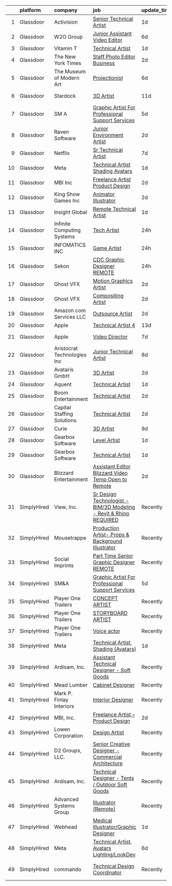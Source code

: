 

|    | platform    | company                     | job                                                                                                                                                                                                                                                                                                                                                                                                                                                                                                                                                                                                                                                                                                                                                                                                                                                                                                                                                                                                                                                                                                                                                                                                                                                                                                                                                                                                                                                       | update_time   | location                |
|---:|:------------|:----------------------------|:----------------------------------------------------------------------------------------------------------------------------------------------------------------------------------------------------------------------------------------------------------------------------------------------------------------------------------------------------------------------------------------------------------------------------------------------------------------------------------------------------------------------------------------------------------------------------------------------------------------------------------------------------------------------------------------------------------------------------------------------------------------------------------------------------------------------------------------------------------------------------------------------------------------------------------------------------------------------------------------------------------------------------------------------------------------------------------------------------------------------------------------------------------------------------------------------------------------------------------------------------------------------------------------------------------------------------------------------------------------------------------------------------------------------------------------------------------|:--------------|:------------------------|
|  1 | Glassdoor   | Activision                  | [Senior Technical Artist](https://www.glassdoor.com/partner/jobListing.htm?pos=116&ao=1136043&s=58&guid=00000182f7d906939562678a8e65ec93&src=GD_JOB_AD&t=SR&vt=w&cs=1_e6253778&cb=1662015572143&jobListingId=1008104438097&jrtk=3-0-1gbrti1qrjfkm801-1gbrti1rck6d1800-d6d8f1523a621673-)                                                                                                                                                                                                                                                                                                                                                                                                                                                                                                                                                                                                                                                                                                                                                                                                                                                                                                                                                                                                                                                                                                                                                                  | 1d            | Santa Monica, CA        |
|  2 | Glassdoor   | W2O Group                   | [Junior Assistant Video Editor](https://www.glassdoor.com/partner/jobListing.htm?pos=114&ao=1136043&s=58&guid=00000182f7d906939562678a8e65ec93&src=GD_JOB_AD&t=SR&vt=w&cs=1_65ee9a55&cb=1662015572142&jobListingId=1008094840161&jrtk=3-0-1gbrti1qrjfkm801-1gbrti1rck6d1800-de5161fa6d8d34dc-)                                                                                                                                                                                                                                                                                                                                                                                                                                                                                                                                                                                                                                                                                                                                                                                                                                                                                                                                                                                                                                                                                                                                                            | 6d            | Remote                  |
|  3 | Glassdoor   | Vitamin T                   | [Technical Artist](https://www.glassdoor.com/partner/jobListing.htm?pos=107&ao=1110586&s=58&guid=00000182f7d906939562678a8e65ec93&src=GD_JOB_AD&t=SR&vt=w&cs=1_b465c033&cb=1662015572141&jobListingId=1008104409605&cpc=9908D8D4413DBB8A&jrtk=3-0-1gbrti1qrjfkm801-1gbrti1rck6d1800-5e5d60ab1303f440--6NYlbfkN0DMrcEu7yrtATojKJA7cEzGQ3FdRGWLh0CZQInL4ECGI6k5tN82kdM0OKoro5eXmjpJAB5gP3kbP0BxpedgyYzoQ0_A65tW-1GDyr2Fdx4Sn4O2-Dyv7kpYDcwQ-B3sKuq7pEYc61zEmY_6Om8GWvnLK_Pbz47Z8CUEJLvZm1RKbaRhlAMCd3kykJPZhXTUVsaTxQuUZJrmiQXtMQmIqeLmhA3tpuRIuszY_Lc9Y_Ji-7Su5vohuIodSoVHGfJzddpL13pqZ0Hus9_EHMtfJE0EU_ZQbmRjISBCOYDyEUWlNtVS6JPLuMWBguZvegzJgxJyR5J2cSxjPHAFCO1PDPsQJbR2-ELQvV80tuE0BVyx4X7mhcgEbUtiSrqZYVWmtWvdB0hA8JozUZ7svoSSnxuGTsHpfC4IoXjsg6lHGPk9uuUKjtiWeY3tkmimYEdHzkwK_QCgYOTmDAk_09RGlgwTkUon4vfFSGs%3D)                                                                                                                                                                                                                                                                                                                                                                                                                                                                                                                                                                                                                                      | 1d            | Remote                  |
|  4 | Glassdoor   | The New York Times          | [Staff Photo Editor  Business](https://www.glassdoor.com/partner/jobListing.htm?pos=128&ao=1136043&s=58&guid=00000182f7d906939562678a8e65ec93&src=GD_JOB_AD&t=SR&vt=w&cs=1_41d0ebae&cb=1662015572147&jobListingId=1008102038913&jrtk=3-0-1gbrti1qrjfkm801-1gbrti1rck6d1800-50c92f6b200583ef-)                                                                                                                                                                                                                                                                                                                                                                                                                                                                                                                                                                                                                                                                                                                                                                                                                                                                                                                                                                                                                                                                                                                                                             | 2d            | New York, NY            |
|  5 | Glassdoor   | The Museum of Modern Art    | [Projectionist](https://www.glassdoor.com/partner/jobListing.htm?pos=125&ao=1136043&s=58&guid=00000182f7d906939562678a8e65ec93&src=GD_JOB_AD&t=SR&vt=w&cs=1_2e37280b&cb=1662015572146&jobListingId=1008094763209&jrtk=3-0-1gbrti1qrjfkm801-1gbrti1rck6d1800-b5042cc4393758b3-)                                                                                                                                                                                                                                                                                                                                                                                                                                                                                                                                                                                                                                                                                                                                                                                                                                                                                                                                                                                                                                                                                                                                                                            | 6d            | New York, NY            |
|  6 | Glassdoor   | Stardock                    | [3D Artist](https://www.glassdoor.com/partner/jobListing.htm?pos=115&ao=1136043&s=58&guid=00000182f7d906939562678a8e65ec93&src=GD_JOB_AD&t=SR&vt=w&ea=1&cs=1_123e4876&cb=1662015572143&jobListingId=1008082401605&jrtk=3-0-1gbrti1qrjfkm801-1gbrti1rck6d1800-1d119b2ae0e00642-)                                                                                                                                                                                                                                                                                                                                                                                                                                                                                                                                                                                                                                                                                                                                                                                                                                                                                                                                                                                                                                                                                                                                                                           | 11d           | Plymouth, MI            |
|  7 | Glassdoor   | SM A                        | [Graphic Artist For Professional Support Services](https://www.glassdoor.com/partner/jobListing.htm?pos=108&ao=1136043&s=58&guid=00000182f7d906939562678a8e65ec93&src=GD_JOB_AD&t=SR&vt=w&cs=1_f94a0601&cb=1662015572141&jobListingId=1008097158398&jrtk=3-0-1gbrti1qrjfkm801-1gbrti1rck6d1800-bfe02a9893aa4947-)                                                                                                                                                                                                                                                                                                                                                                                                                                                                                                                                                                                                                                                                                                                                                                                                                                                                                                                                                                                                                                                                                                                                         | 5d            | Remote                  |
|  8 | Glassdoor   | Raven Software              | [Junior Environment Artist](https://www.glassdoor.com/partner/jobListing.htm?pos=109&ao=1136043&s=58&guid=00000182f7d906939562678a8e65ec93&src=GD_JOB_AD&t=SR&vt=w&cs=1_19ac3587&cb=1662015572142&jobListingId=1008100457385&jrtk=3-0-1gbrti1qrjfkm801-1gbrti1rck6d1800-69a15aef8a6a9a52-)                                                                                                                                                                                                                                                                                                                                                                                                                                                                                                                                                                                                                                                                                                                                                                                                                                                                                                                                                                                                                                                                                                                                                                | 2d            | Middleton, WI           |
|  9 | Glassdoor   | Netflix                     | [Sr  Technical Artist](https://www.glassdoor.com/partner/jobListing.htm?pos=111&ao=1136043&s=58&guid=00000182f7d906939562678a8e65ec93&src=GD_JOB_AD&t=SR&vt=w&cs=1_27912d0d&cb=1662015572142&jobListingId=1008092458297&jrtk=3-0-1gbrti1qrjfkm801-1gbrti1rck6d1800-ab4da204e874a958-)                                                                                                                                                                                                                                                                                                                                                                                                                                                                                                                                                                                                                                                                                                                                                                                                                                                                                                                                                                                                                                                                                                                                                                     | 7d            | Remote                  |
| 10 | Glassdoor   | Meta                        | [Technical Artist  Shading  Avatars ](https://www.glassdoor.com/partner/jobListing.htm?pos=101&ao=1110586&s=58&guid=00000182f7d906939562678a8e65ec93&src=GD_JOB_AD&t=SR&vt=w&cs=1_047df9f6&cb=1662015572140&jobListingId=1008104919855&cpc=F41FEAB56D215062&jrtk=3-0-1gbrti1qrjfkm801-1gbrti1rck6d1800-4c787a1a87b870eb--6NYlbfkN0DYl4UJW4r1Vl7FEn6T9F-rD9lpC-0oMJVSiWjK_MGUd8e8cHXcpv6KPyjLHZEfqkWmIihMCJXc38wr7bVL1dx5NZYYEhAWbfxoUBm_0sJVHebx-5o8z-NlQpgpXCMyPxx34G4mL4VM02RZHwtzP6VuYrHM3tmMIOr7cQPmcJgaW_ZMCqZ4w5ao3lo4dCCBbihLU6Blj7IcXnqzjV7tr1ToNJHthciu6EjrgoGOZ6D1HaBnoMn9chT2edhAUAWaMApIN7hVCrlz2pByMxdTrFFGrtQKAx-mHgfq6tOQRQrUzlMk0fV-IjxtpfDFYYxg5EPY7EMpajTesPEdEph0vIlg_l81lBnF5MWarPH6T_2O-JHisXZwu_FqHHaerrGu9rkVaYPWdCrJFcvlIpz98zkOK-hARjuQXr7bNtKPZ6-WCYM-DOvpCaVb2Wcsrx_c9wCbABkbMbQxd8iDJ-o9t8KAHHINXcve7KaODXcRfVjDMmUFs6cAjvizDfyhRETPglQPUX5ih-NQxVs7qQF2ZoSyOPSq8ldWylViKqpOgNw63_A9jcwB9vY09UtCKVpCwI_omkOkxhg-i4PfyvNcp-_hokUov3Brt54BKtTAfUwvXaSuWc9UAbrKsBT0-pgQa0yYMDqmqvuxYWE2Tm_0MkbVUb9Vm63iiwuXVoJUZwWSM-85LafoiJdftTeqfbsSw7lvQLieyy7ORGkgbjnGYAoYhaxuNOegk-RNtaCs5i-ENRua7Mq39fgF8s_StNaSKWbNygWPFrlqSKRYm1rUpvjRW8VTyoqMYsgC97jeXgMsIdq2Kh1NJHy2YOd2hmvMdEO4wbz1GkSAGDzFhW00iyR7HH2vNBzuy_NK4eTBzhxSZ3FTBjOec_GhUY0wMZg0YvrurmI8RDKVWCbUCu8kv8h-F5yc8Q9XmRkbDroe5Pmk0mMwLOZ3IQCV871L5Ti1O9rzwefIiWDOEnbv9EvgDBI3aWIEDoM3gY6s9gkBeSrWpDMq0LdWNbRhtnA0cpXhy_6P-XccIGJurQn9FOjdQHpwbwy_5-N5OA6BrByvfrCsSrk8Z2bQqZaP) | 1d            | Burlingame, CA          |
| 11 | Glassdoor   | MBI  Inc                    | [Freelance Artist   Product Design](https://www.glassdoor.com/partner/jobListing.htm?pos=102&ao=1110586&s=58&guid=00000182f7d906939562678a8e65ec93&src=GD_JOB_AD&t=SR&vt=w&ea=1&cs=1_093efc3d&cb=1662015572141&jobListingId=1008101580326&cpc=9DC6E4D8324653EE&jrtk=3-0-1gbrti1qrjfkm801-1gbrti1rck6d1800-b7633cbde1c752a2--6NYlbfkN0CKNvdBtBh9SnuMcnkEvhJOJZTsmZHyY3ybnWicrfIHv0JKM-AL0T01z6wV_cF8x5BYHsZW2gwamY4tui62QNR3-4HyR2sZc9I8SHYvoPMbcAli6EhPoEUDH6zGcXrnjKGNwKyI0HBwDbgVDHQMfVYV_2ygCR8nh0wSgGQx_mOkUpiBJWQ6Ww-MpQAYbOpIvzyPkaiynEkQ_Kpjf52PkdUDZFKyOfRoM-JHWTAwm7NdKSCoRzQ7rWVWDMIKVsssy72oxHy4j7HEOXbq5Td3VNoWMCc2G4eoMdiUeLp3Ga7wnRtgh2xH3Tziov3mAAV-Wpftje_xodWDirIrVTbOxfC6B46-I5H1i88wq1aKCQebZrUhYCNNWTgt1ZWCwdjdow07_FDQV3TSRpQxMA5ezU4FTwjY2EMR364n0W2U3o61VTqtHtMRLJxRq-mDIKvlQCZuAXaZb-LPshg7aoFMHACqrSLPYAedGErCB70ku1RG3mXvbPDT582_TT3PLtJw0dkxhI7xiSVSFw%3D%3D)                                                                                                                                                                                                                                                                                                                                                                                                                                                                                                                                                                  | 2d            | Remote                  |
| 12 | Glassdoor   | King Show Games  Inc        | [Animator Illustrator](https://www.glassdoor.com/partner/jobListing.htm?pos=112&ao=1136043&s=58&guid=00000182f7d906939562678a8e65ec93&src=GD_JOB_AD&t=SR&vt=w&ea=1&cs=1_3d35efc2&cb=1662015572142&jobListingId=1008101289294&jrtk=3-0-1gbrti1qrjfkm801-1gbrti1rck6d1800-1366ca709374e28f-)                                                                                                                                                                                                                                                                                                                                                                                                                                                                                                                                                                                                                                                                                                                                                                                                                                                                                                                                                                                                                                                                                                                                                                | 2d            | Minnetonka, MN          |
| 13 | Glassdoor   | Insight Global              | [Remote Technical Artist](https://www.glassdoor.com/partner/jobListing.htm?pos=106&ao=1110586&s=58&guid=00000182f7d906939562678a8e65ec93&src=GD_JOB_AD&t=SR&vt=w&cs=1_8c292d62&cb=1662015572141&jobListingId=1008104239598&cpc=334ABAF5D42DC775&jrtk=3-0-1gbrti1qrjfkm801-1gbrti1rck6d1800-4eeba07bfc859b15--6NYlbfkN0BKkHZu3wF05EeDimN_p6sYpKCMArvwa95YdH7UpkaBCqc7l59ErwqcyE8VoIfttn7yypGT1F-cD2szrP5puLOVHhsP5Fb4bCmF97fKXt5nzyqFKcqePZTmbPHH2_om7ziaNa7zsG7kfrCnUHvBctpNPAQa_tCxMdOFTo5OluXcddvvmiJFtdR7Ar5lCLmK74oaSJZPhZd0YEmxlUo3S-lQ1Mw8ohMezUp28iv1ZTNf82MjH9QU42K4e8L9QoAU9y4R4SWxmo8QPmFiFUePJNiUi9iiZBLqI7thu1XF6atiK6vJjCuWR942XGGBTkEns2tZ3ZM4OeY00_Dd2K5t7YV3sm6SQIdB7V1sXoQZt-QGzAPMN581OXGIxmwzDY4cu-nsrwnCfujj5xTN3DETJomaVcSXLOJUUSz6moHNaVpzoCERc9nzHfw6yp0kip6ys9Zq1ZZwo5ZKOGU4GsFUUVbHtPcvCOT6_og%3D)                                                                                                                                                                                                                                                                                                                                                                                                                                                                                                                                                                                                                               | 1d            | Burlingame, CA          |
| 14 | Glassdoor   | Infinite Computing Systems  | [Tech Artist](https://www.glassdoor.com/partner/jobListing.htm?pos=117&ao=1136043&s=58&guid=00000182f7d906939562678a8e65ec93&src=GD_JOB_AD&t=SR&vt=w&ea=1&cs=1_d4dd8a65&cb=1662015572143&jobListingId=1008105970730&jrtk=3-0-1gbrti1qrjfkm801-1gbrti1rck6d1800-acf13267fac18e7f-)                                                                                                                                                                                                                                                                                                                                                                                                                                                                                                                                                                                                                                                                                                                                                                                                                                                                                                                                                                                                                                                                                                                                                                         | 24h           | Remote                  |
| 15 | Glassdoor   | INFOMATICS  INC             | [Game Artist](https://www.glassdoor.com/partner/jobListing.htm?pos=119&ao=1136043&s=58&guid=00000182f7d906939562678a8e65ec93&src=GD_JOB_AD&t=SR&vt=w&ea=1&cs=1_4456d19c&cb=1662015572145&jobListingId=1008105822132&jrtk=3-0-1gbrti1qrjfkm801-1gbrti1rck6d1800-2c753e328650a1a1-)                                                                                                                                                                                                                                                                                                                                                                                                                                                                                                                                                                                                                                                                                                                                                                                                                                                                                                                                                                                                                                                                                                                                                                         | 24h           | Remote                  |
| 16 | Glassdoor   | Sekon                       | [CDC Graphic Designer   REMOTE](https://www.glassdoor.com/partner/jobListing.htm?pos=113&ao=1136043&s=58&guid=00000182f7d906939562678a8e65ec93&src=GD_JOB_AD&t=SR&vt=w&ea=1&cs=1_1cf71927&cb=1662015572142&jobListingId=1008106121782&jrtk=3-0-1gbrti1qrjfkm801-1gbrti1rck6d1800-f0b83dce37d3bac8-)                                                                                                                                                                                                                                                                                                                                                                                                                                                                                                                                                                                                                                                                                                                                                                                                                                                                                                                                                                                                                                                                                                                                                       | 24h           | Atlanta, GA             |
| 17 | Glassdoor   | Ghost VFX                   | [Motion Graphics Artist](https://www.glassdoor.com/partner/jobListing.htm?pos=126&ao=1136043&s=58&guid=00000182f7d906939562678a8e65ec93&src=GD_JOB_AD&t=SR&vt=w&ea=1&cs=1_8cd68318&cb=1662015572146&jobListingId=1008102571040&jrtk=3-0-1gbrti1qrjfkm801-1gbrti1rck6d1800-68a8df3ed8ec8e30-)                                                                                                                                                                                                                                                                                                                                                                                                                                                                                                                                                                                                                                                                                                                                                                                                                                                                                                                                                                                                                                                                                                                                                              | 2d            | Burbank, CA             |
| 18 | Glassdoor   | Ghost VFX                   | [Compositing Artist](https://www.glassdoor.com/partner/jobListing.htm?pos=130&ao=1136043&s=58&guid=00000182f7d906939562678a8e65ec93&src=GD_JOB_AD&t=SR&vt=w&ea=1&cs=1_68386aec&cb=1662015572147&jobListingId=1008102570999&jrtk=3-0-1gbrti1qrjfkm801-1gbrti1rck6d1800-099ec3af8167a8d6-)                                                                                                                                                                                                                                                                                                                                                                                                                                                                                                                                                                                                                                                                                                                                                                                                                                                                                                                                                                                                                                                                                                                                                                  | 2d            | Burbank, CA             |
| 19 | Glassdoor   | Amazon com Services LLC     | [Outsource Artist](https://www.glassdoor.com/partner/jobListing.htm?pos=121&ao=1136043&s=58&guid=00000182f7d906939562678a8e65ec93&src=GD_JOB_AD&t=SR&vt=w&cs=1_0b363d15&cb=1662015572145&jobListingId=1008101636298&jrtk=3-0-1gbrti1qrjfkm801-1gbrti1rck6d1800-9a0b343dcd7bb316-)                                                                                                                                                                                                                                                                                                                                                                                                                                                                                                                                                                                                                                                                                                                                                                                                                                                                                                                                                                                                                                                                                                                                                                         | 2d            | Irvine, CA              |
| 20 | Glassdoor   | Apple                       | [Technical Artist 4](https://www.glassdoor.com/partner/jobListing.htm?pos=103&ao=1110586&s=58&guid=00000182f7d906939562678a8e65ec93&src=GD_JOB_AD&t=SR&vt=w&cs=1_dc8c1537&cb=1662015572140&jobListingId=1008078131617&cpc=F41FEAB56D215062&jrtk=3-0-1gbrti1qrjfkm801-1gbrti1rck6d1800-fe1416a032b85239--6NYlbfkN0BvKrLyj5gPmtZO9T8euul8TCxuuKNOtzRJOomxnwSEodTz2Bc-sPZl1dBMH13w-jM492YSUv0nu-JRSjO3y9lAjoraMjyITvd_eA6DGTmFELUbzdH5-lzMZ9xDP8m3tE8YLK8_aeAXPGcwDWndC8ivL0yQ8FSs5lpL2FHr8OUFgmONtC6IkQDMrY4lFwfTxErJXhTmkXJM0DPqnu27NQVRyS6mAbX7Ecdyk3RfahD1_4uy9fzjdKzZn-jczKd9GGgfM6JhcEVxSlrcI1ymMxCzvwMUGzzjswnuGWhsOf2siwGSB5EY9ucQHL4jlXC7BuqtDe_cYbfHqtof5BAW6odXyt4wUDMk-vhTlLwbqNkYhuCwdCL46anYMiJixrk89lFeBKhkBKkYEuBqNjSqVCH9kZ5rcsAWAq_baZjbhbDDSZ2tlcKIEcZgYap_FsfFeJA0jLA0VtZnUoqs3TY2O0UIRUApXqXiNsXVnn1JGojmd_sPSIDwcnZDJ-ljNFtCx5ZvNR3JMbCWboO9bcluTapCKUY1aZNdvRjL9e9g_S-NKzDop_uuaDxm3hFMMYfpTx11dz4ZZkfrsyJQl8RNWZL_HbZMTyLLBTVVVMd5JfSPeGCaMGTGEQH2FvcYcz0Sv65lRVgGAbl1bc-pLiL6r7lXGaR5hryiPissACeZHiW0R0HeodY_FShCR26qlfIC67lsu7BsZQGAqDiaDFlf2XJQMP1v7nJZCH7pkff7EL3q9ogGnUqdu0Pfk_Jky0lNL5WCMyadzVuLNhSG1EVkouwutHJZjoAfwlE7m2k-dkZFyvn0KOV_ttNh6pG6glv8AQXxHdS5LjVkpbSVPqozxLPFTP_CV16FePNA83Vpd2XF0CTNeGsYPTp2u97PIxtz4U4et2ctiT6iO0A-Wk_saL1Z5gkzqsh46deo9Zw8OSySxOTNY-NPyDkQ)                                                                                                                                                  | 13d           | Seattle, WA             |
| 21 | Glassdoor   | Apple                       | [Video Director](https://www.glassdoor.com/partner/jobListing.htm?pos=129&ao=1136043&s=58&guid=00000182f7d906939562678a8e65ec93&src=GD_JOB_AD&t=SR&vt=w&cs=1_5c1949cd&cb=1662015572147&jobListingId=1008090605823&jrtk=3-0-1gbrti1qrjfkm801-1gbrti1rck6d1800-84a58d93ff95ae7c-)                                                                                                                                                                                                                                                                                                                                                                                                                                                                                                                                                                                                                                                                                                                                                                                                                                                                                                                                                                                                                                                                                                                                                                           | 7d            | Cupertino, CA           |
| 22 | Glassdoor   | Aristocrat Technologies Inc | [Junior Technical Artist](https://www.glassdoor.com/partner/jobListing.htm?pos=122&ao=1136043&s=58&guid=00000182f7d906939562678a8e65ec93&src=GD_JOB_AD&t=SR&vt=w&cs=1_dd527c48&cb=1662015572145&jobListingId=1008088587160&jrtk=3-0-1gbrti1qrjfkm801-1gbrti1rck6d1800-a8ebf90addaa8998-)                                                                                                                                                                                                                                                                                                                                                                                                                                                                                                                                                                                                                                                                                                                                                                                                                                                                                                                                                                                                                                                                                                                                                                  | 8d            | Reno, NV                |
| 23 | Glassdoor   | Avataris GmbH               | [3D Artist](https://www.glassdoor.com/partner/jobListing.htm?pos=110&ao=1136043&s=58&guid=00000182f7d906939562678a8e65ec93&src=GD_JOB_AD&t=SR&vt=w&ea=1&cs=1_f3109ba8&cb=1662015572142&jobListingId=1008101930598&jrtk=3-0-1gbrti1qrjfkm801-1gbrti1rck6d1800-3cf80b76b4c3149d-)                                                                                                                                                                                                                                                                                                                                                                                                                                                                                                                                                                                                                                                                                                                                                                                                                                                                                                                                                                                                                                                                                                                                                                           | 2d            | Remote                  |
| 24 | Glassdoor   | Aquent                      | [Technical Artist](https://www.glassdoor.com/partner/jobListing.htm?pos=104&ao=1110586&s=58&guid=00000182f7d906939562678a8e65ec93&src=GD_JOB_AD&t=SR&vt=w&cs=1_63b4ae35&cb=1662015572141&jobListingId=1008104453826&cpc=654405A9B1E0A9F5&jrtk=3-0-1gbrti1qrjfkm801-1gbrti1rck6d1800-1fa9cdc9e73993e3--6NYlbfkN0DMrcEu7yrtATojKJA7cEzGQ3FdRGWLh0CZQInL4ECGI9gD0Wolx9R2EDT7B77c2cRUFFR_9LsM2S6ffF7Xim_fQOdnmUBUFOqa2vFCIMtvrpVYp3QQqm6UG379F_HCo3mUf9MEk0thtNJ2f3zWIP5-D7vsr-zzs3LPNg0gIk62c-jiGnybrQ7WxWIIHOIjma9jnVhF6mAjZnZKfcnqOrjpmphLvnW2uQ8lORsxBTLW_D8pAIGvKMCsbrFQE1wiv2wcW3-AgrI-lP89u9DcelX6HlZR48YMeaSkEffRSdCyPEhGlpPEKunH5BZz-AQ04eSXyvwDUTghkL_Txi1VQ33NcSGDDBoiV6UMzureG-7P4JOnyB2owJMdG5UpGeIfFGTegXmBOG4gAjGWYw5JotTxJJGmup1XJD9HDhkOEDeuqL5NmVOGErIi1r-c4o1xdq0-oTbpSJJUDQ%3D%3D)                                                                                                                                                                                                                                                                                                                                                                                                                                                                                                                                                                                                                                                        | 1d            | Remote                  |
| 25 | Glassdoor   | Boom Entertainment          | [Technical Artist](https://www.glassdoor.com/partner/jobListing.htm?pos=118&ao=1136043&s=58&guid=00000182f7d906939562678a8e65ec93&src=GD_JOB_AD&t=SR&vt=w&ea=1&cs=1_9cd82c26&cb=1662015572145&jobListingId=1008101573232&jrtk=3-0-1gbrti1qrjfkm801-1gbrti1rck6d1800-d191f71a45b0d93e-)                                                                                                                                                                                                                                                                                                                                                                                                                                                                                                                                                                                                                                                                                                                                                                                                                                                                                                                                                                                                                                                                                                                                                                    | 2d            | United States           |
| 26 | Glassdoor   | Capital Staffing Solutions  | [Technical Artist](https://www.glassdoor.com/partner/jobListing.htm?pos=105&ao=1110586&s=58&guid=00000182f7d906939562678a8e65ec93&src=GD_JOB_AD&t=SR&vt=w&ea=1&cs=1_c63283a9&cb=1662015572141&jobListingId=1008101520909&cpc=8795CF9063CD573D&jrtk=3-0-1gbrti1qrjfkm801-1gbrti1rck6d1800-2594772f1889edda--6NYlbfkN0AHXq2vAVwR3IH7wgnTMdWCa3HguypIXx0DFudX-u0zu6XSU0N9gDGCMsnO9yvyAfN7z4WSmhge0rgvcX5d_W3PRhg5OOYFYOWXoEsZH8946wWUVcCTpPDayghY0BitPSojQogVse2UrV1JirFDsqSzBMjkhpQkjk1QuxNfjBHinuCB-fwxfD1HUw5MAk93Np19VzYCmcYCL-OdCUWEoO5eG5TwsIzztCQM2wLakYHWpL6lw0Wy5Ci8Kxr5keQmy1BfTy097JCzzc2p5bfsZOElLwrPd2vUD4E9BJPSn_Wfdvdub9dOmLAtR8TYworJGiqKED5LAwK6eVe3nN5KLi2jmhh_aRXOmCX-sC0Hyepow1WmFJMC2eMMJBXvzt_Vr21305l6vh5P6FFmZJDvlrS1dL8WUffO1JD0E0Fv06UEWLTqNPMllIDi4wXAXgj94SnR5vwevudhsI0cr_35eWLKHha7W9V1GOJLNOxGgSFr61r_8rLOxKB2)                                                                                                                                                                                                                                                                                                                                                                                                                                                                                                                                                                                                               | 2d            | New York, NY            |
| 27 | Glassdoor   | Curie                       | [3D Artist](https://www.glassdoor.com/partner/jobListing.htm?pos=123&ao=1136043&s=58&guid=00000182f7d906939562678a8e65ec93&src=GD_JOB_AD&t=SR&vt=w&ea=1&cs=1_89b1407d&cb=1662015572146&jobListingId=1008086881098&jrtk=3-0-1gbrti1qrjfkm801-1gbrti1rck6d1800-9fd9a7ddcc8857d1-)                                                                                                                                                                                                                                                                                                                                                                                                                                                                                                                                                                                                                                                                                                                                                                                                                                                                                                                                                                                                                                                                                                                                                                           | 9d            | Remote                  |
| 28 | Glassdoor   | Gearbox Software            | [Level Artist](https://www.glassdoor.com/partner/jobListing.htm?pos=120&ao=1136043&s=58&guid=00000182f7d906939562678a8e65ec93&src=GD_JOB_AD&t=SR&vt=w&ea=1&cs=1_b27a08fc&cb=1662015572145&jobListingId=1008103174224&jrtk=3-0-1gbrti1qrjfkm801-1gbrti1rck6d1800-fc6a00ff4b969dd7-)                                                                                                                                                                                                                                                                                                                                                                                                                                                                                                                                                                                                                                                                                                                                                                                                                                                                                                                                                                                                                                                                                                                                                                        | 1d            | Frisco, TX              |
| 29 | Glassdoor   | Gearbox Software            | [Technical Artist](https://www.glassdoor.com/partner/jobListing.htm?pos=124&ao=1136043&s=58&guid=00000182f7d906939562678a8e65ec93&src=GD_JOB_AD&t=SR&vt=w&ea=1&cs=1_2a208c45&cb=1662015572146&jobListingId=1008103174227&jrtk=3-0-1gbrti1qrjfkm801-1gbrti1rck6d1800-e7a527774735ff3a-)                                                                                                                                                                                                                                                                                                                                                                                                                                                                                                                                                                                                                                                                                                                                                                                                                                                                                                                                                                                                                                                                                                                                                                    | 1d            | Frisco, TX              |
| 30 | Glassdoor   | Blizzard Entertainment      | [Assistant Editor  Blizzard Video   Temp   Open to Remote](https://www.glassdoor.com/partner/jobListing.htm?pos=127&ao=1136043&s=58&guid=00000182f7d906939562678a8e65ec93&src=GD_JOB_AD&t=SR&vt=w&cs=1_f8d4327d&cb=1662015572146&jobListingId=1008101578834&jrtk=3-0-1gbrti1qrjfkm801-1gbrti1rck6d1800-d49d7e11ac9002b6-)                                                                                                                                                                                                                                                                                                                                                                                                                                                                                                                                                                                                                                                                                                                                                                                                                                                                                                                                                                                                                                                                                                                                 | 2d            | Irvine, CA              |
| 31 | SimplyHired | View, Inc.                  | [Sr Design Technologist - BIM/3D Modeling - Revit & Rhino REQUIRED](https://www.simplyhired.com/job/r-EMDI_VtGPS56wqXDwIvVVf9Wc0_fV24JlkHogXp_SHsFRKSxtw7Q?q=technical+artist)                                                                                                                                                                                                                                                                                                                                                                                                                                                                                                                                                                                                                                                                                                                                                                                                                                                                                                                                                                                                                                                                                                                                                                                                                                                                            | Recently      | Milpitas, CA            |
| 32 | SimplyHired | Mousetrappe                 | [Production Artist- Props & Background Illustrator](https://www.simplyhired.com/job/qUFdFG7VtGV5YNxFvoBR_ltmIayKqg5GJIJim-wsMKzBevmQGoqqwA?q=technical+artist)                                                                                                                                                                                                                                                                                                                                                                                                                                                                                                                                                                                                                                                                                                                                                                                                                                                                                                                                                                                                                                                                                                                                                                                                                                                                                            | Recently      | Remote                  |
| 33 | SimplyHired | Social Imprints             | [Part Time Senior Graphic Designer REMOTE](https://www.simplyhired.com/job/-zvFLBpSZsjrGLrKqmMI4i2VH5-GlD9yud5bcwzox6-3mdu-ZL9olg?q=technical+artist)                                                                                                                                                                                                                                                                                                                                                                                                                                                                                                                                                                                                                                                                                                                                                                                                                                                                                                                                                                                                                                                                                                                                                                                                                                                                                                     | Recently      | Remote                  |
| 34 | SimplyHired | SM&A                        | [Graphic Artist For Professional Support Services](https://www.simplyhired.com/job/_bPrhCwkZNbSuf5seF8T_C-VYOqlw_tdVLb4gvB21EpNqYLtnKshzw?q=technical+artist)                                                                                                                                                                                                                                                                                                                                                                                                                                                                                                                                                                                                                                                                                                                                                                                                                                                                                                                                                                                                                                                                                                                                                                                                                                                                                             | 5d            | Remote                  |
| 35 | SimplyHired | Player One Trailers         | [CONCEPT ARTIST](https://www.simplyhired.com/job/NHSymmraphyw8uHdSkV5Et_VVAdt0q4UIaYh_zD91KukT2nlM8P-Uw?q=technical+artist)                                                                                                                                                                                                                                                                                                                                                                                                                                                                                                                                                                                                                                                                                                                                                                                                                                                                                                                                                                                                                                                                                                                                                                                                                                                                                                                               | Recently      | Bellingham, WA          |
| 36 | SimplyHired | Player One Trailers         | [STORYBOARD ARTIST](https://www.simplyhired.com/job/WsM3HESh11erc7gbrwmB9wOuLc4G8EpuzkIDIBZRmQv2tJ5MIdyzZQ?q=technical+artist)                                                                                                                                                                                                                                                                                                                                                                                                                                                                                                                                                                                                                                                                                                                                                                                                                                                                                                                                                                                                                                                                                                                                                                                                                                                                                                                            | Recently      | Bellingham, WA          |
| 37 | SimplyHired | Player One Trailers         | [Voice actor](https://www.simplyhired.com/job/spDD-EJ3TjYBjE8eMRZ9eEmKaVlWQD6z3yRQeU5qhxOkgExTKczNWQ?q=technical+artist)                                                                                                                                                                                                                                                                                                                                                                                                                                                                                                                                                                                                                                                                                                                                                                                                                                                                                                                                                                                                                                                                                                                                                                                                                                                                                                                                  | Recently      | Bellingham, WA          |
| 38 | SimplyHired | Meta                        | [Technical Artist, Shading (Avatars)](https://www.simplyhired.com/job/eO5vhDxM1iM2jdPgldXHYEYjAM0Vn7DYwkiYEfChI3SvsFi8-B35Hw?q=technical+artist)                                                                                                                                                                                                                                                                                                                                                                                                                                                                                                                                                                                                                                                                                                                                                                                                                                                                                                                                                                                                                                                                                                                                                                                                                                                                                                          | 1d            | Remote +3 locations     |
| 39 | SimplyHired | Ardisam, Inc.               | [Assistant Technical Designer - Soft Goods](https://www.simplyhired.com/job/jafiT_EcYBzGnOePu29f_8Ed396Mrh0zNYEUP8FnUnaTsDUh0gefLA?q=technical+artist)                                                                                                                                                                                                                                                                                                                                                                                                                                                                                                                                                                                                                                                                                                                                                                                                                                                                                                                                                                                                                                                                                                                                                                                                                                                                                                    | Recently      | Cumberland, WI          |
| 40 | SimplyHired | Mead Lumber                 | [Cabinet Designer](https://www.simplyhired.com/job/RTmvH5muGADe0-gnzbxrNdGeiCnk1jVXCtS1wr-snSwBqGSmbbArmw?q=technical+artist)                                                                                                                                                                                                                                                                                                                                                                                                                                                                                                                                                                                                                                                                                                                                                                                                                                                                                                                                                                                                                                                                                                                                                                                                                                                                                                                             | Recently      | Beatrice, NE            |
| 41 | SimplyHired | Mark P. Finlay Interiors    | [Interior Designer](https://www.simplyhired.com/job/ACgOSNiid54dHRncHMCwghe-aS3BcO9vqWd8eYePE-qHsahtdA-t3g?q=technical+artist)                                                                                                                                                                                                                                                                                                                                                                                                                                                                                                                                                                                                                                                                                                                                                                                                                                                                                                                                                                                                                                                                                                                                                                                                                                                                                                                            | Recently      | Southport, CT           |
| 42 | SimplyHired | MBI, Inc.                   | [Freelance Artist – Product Design](https://www.simplyhired.com/job/x1ys7TXkn6dxG46cGYBJfJdmOo1mqqerxSFvWqe81aacY_4UzZHvPg?q=technical+artist)                                                                                                                                                                                                                                                                                                                                                                                                                                                                                                                                                                                                                                                                                                                                                                                                                                                                                                                                                                                                                                                                                                                                                                                                                                                                                                            | 2d            | Remote                  |
| 43 | SimplyHired | Lowen Corporation           | [Design Artist](https://www.simplyhired.com/job/1Pn9OIWsx5Jk4LVA9Tvg9th8P6Oa21hAQ3ME-4MmWNNB_V3grpoiWQ?q=technical+artist)                                                                                                                                                                                                                                                                                                                                                                                                                                                                                                                                                                                                                                                                                                                                                                                                                                                                                                                                                                                                                                                                                                                                                                                                                                                                                                                                | Recently      | Hutchinson, KS          |
| 44 | SimplyHired | D2 Groups, LLC.             | [Senior Creative Designer - Commercial Architecture](https://www.simplyhired.com/job/Yzphuvu4v4KIeGAg97r-GC4K2aaGuq7WuIAfSSpOBYl9P_dmzDtnLw?q=technical+artist)                                                                                                                                                                                                                                                                                                                                                                                                                                                                                                                                                                                                                                                                                                                                                                                                                                                                                                                                                                                                                                                                                                                                                                                                                                                                                           | Recently      | King of Prussia, PA     |
| 45 | SimplyHired | Ardisam, Inc.               | [Technical Designer - Tents / Outdoor Soft Goods](https://www.simplyhired.com/job/EaaUY8P8CZC-jWtF3gBuBBAHyCWnw5U7xo5UZYeE6UCkveJkbwWE3A?q=technical+artist)                                                                                                                                                                                                                                                                                                                                                                                                                                                                                                                                                                                                                                                                                                                                                                                                                                                                                                                                                                                                                                                                                                                                                                                                                                                                                              | Recently      | Cumberland, WI          |
| 46 | SimplyHired | Advanced Systems Group      | [Illustrator (Remote)](https://www.simplyhired.com/job/xsZ0NQPiWjcKEwmVSggxgrbvX92GWNBG1OdmNURukmuZLM242fnUvg?q=technical+artist)                                                                                                                                                                                                                                                                                                                                                                                                                                                                                                                                                                                                                                                                                                                                                                                                                                                                                                                                                                                                                                                                                                                                                                                                                                                                                                                         | Recently      | San Francisco, CA       |
| 47 | SimplyHired | Webhead                     | [Medical Illustrator/Graphic Designer](https://www.simplyhired.com/job/6ppWnLxYicfY_uMv03I4E_r7gBX_go4wQPk-80lZR2XlWa97zc2g_A?q=technical+artist)                                                                                                                                                                                                                                                                                                                                                                                                                                                                                                                                                                                                                                                                                                                                                                                                                                                                                                                                                                                                                                                                                                                                                                                                                                                                                                         | 1d            | JBSA Ft Sam Houston, TX |
| 48 | SimplyHired | Meta                        | [Technical Artist, Avatars Lighting/LookDev](https://www.simplyhired.com/job/FBcGE-3Ow0Wag94ViH7CnzNkP_aap9ewDPtD6k90Dr1_1cvUF_5huA?q=technical+artist)                                                                                                                                                                                                                                                                                                                                                                                                                                                                                                                                                                                                                                                                                                                                                                                                                                                                                                                                                                                                                                                                                                                                                                                                                                                                                                   | 6d            | Remote +3 locations     |
| 49 | SimplyHired | commando                    | [Technical Design Coordinator](https://www.simplyhired.com/job/s8WINT4dhRHW538TpC4ixYqH4bNDw4oIW2rvlfUjlr1MCVa7JkHRgg?q=technical+artist)                                                                                                                                                                                                                                                                                                                                                                                                                                                                                                                                                                                                                                                                                                                                                                                                                                                                                                                                                                                                                                                                                                                                                                                                                                                                                                                 | Recently      | South Burlington, VT    |